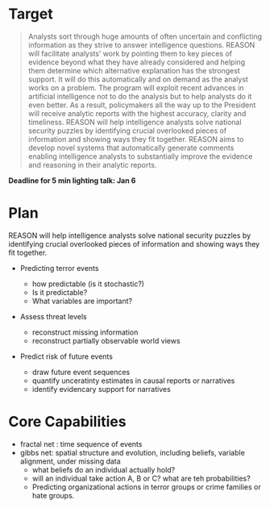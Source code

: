 # Target

> Analysts sort through huge amounts of often uncertain and conflicting information as they strive to answer intelligence questions. REASON will facilitate analysts’ work by pointing them to key pieces of evidence beyond what they have already considered and helping them determine which alternative explanation has the strongest support. It will do this automatically and on demand as the analyst works on a problem. The program will exploit recent advances in artificial intelligence not to do the analysis but to help analysts do it even better. As a result, policymakers all the way up to the President will receive analytic reports with the highest accuracy, clarity and timeliness. REASON will help intelligence analysts solve national security puzzles by identifying crucial overlooked pieces of information and showing ways they fit together. REASON aims to develop novel systems that automatically generate comments enabling intelligence analysts to substantially improve the evidence and reasoning in their analytic reports.

**Deadline for 5 min lighting talk: Jan 6**

# Plan

REASON will help intelligence analysts solve national security puzzles by identifying crucial overlooked pieces of information and showing ways they fit together.

+ Predicting terror events
    - how predictable (is it stochastic?)
    - Is it predictable?
    - What variables are important?

+ Assess threat levels
    - reconstruct missing information
    - reconstruct partially observable world views

+ Predict risk of future events
    - draw future event sequences
    - quantify unceratinty estimates in causal reports or narratives
    - identify evidencary support for narratives

# Core Capabilities

+ fractal net : time sequence of events
+ gibbs net: spatial structure and evolution, including beliefs, variable alignment, under missing data
    - what beliefs do an individual actually hold?
    - will an individual take action A, B or C? what are teh probabilities?
    - Predicting organizational actions in terror groups or crime families or hate groups.

